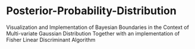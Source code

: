 # Posterior-Probability-Distribution
Visualization and Implementation of Bayesian Boundaries in the Context of Multi-variate Gaussian Distribution
Together with an implementation of Fisher Linear Discriminant Algorithm
